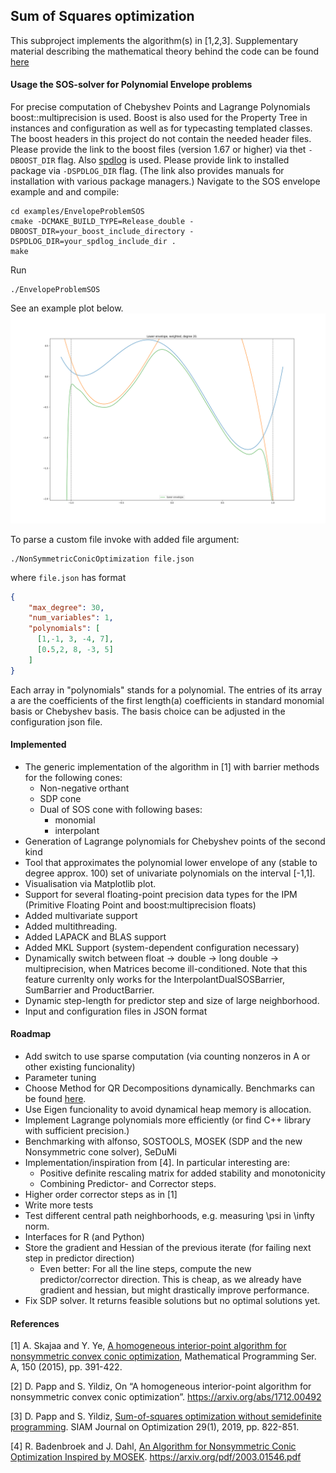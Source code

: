 ## Sum of Squares optimization

This subproject implements the algorithm(s) in [1,2,3].
Supplementary material describing the mathematical theory behind the code can be found [here](http://personal.lse.ac.uk/natura/gsoc2020/supplementary.pdf)

#### Usage the SOS-solver for Polynomial Envelope problems

For precise computation of Chebyshev Points and Lagrange Polynomials boost::multiprecision is used. Boost is also
used for the Property Tree in instances and configuration as well as for typecasting templated classes. The boost headers in this project do not contain the needed header files. Please provide the link to the boost files (version 1.67 or higher) via thet `-DBOOST_DIR` flag. Also [spdlog](https://github.com/gabime/spdlog) is used. Please provide link to installed package via `-DSPDLOG_DIR` flag. (The link also provides manuals for installation with various package managers.)
Navigate to the SOS envelope example and and compile:

```
cd examples/EnvelopeProblemSOS
cmake -DCMAKE_BUILD_TYPE=Release_double -DBOOST_DIR=your_boost_include_directory -DSPDLOG_DIR=your_spdlog_include_dir .
make
```

Run 

```
./EnvelopeProblemSOS
```

See an example plot below.
![image](plot_saved.png "Example envelope")

To parse a custom file invoke with added file argument:

```
./NonSymmetricConicOptimization file.json
```

where `file.json` has format

``` json
{
    "max_degree": 30,
    "num_variables": 1,
    "polynomials": [
      [1,-1, 3, -4, 7],
      [0.5,2, 8, -3, 5]
    ]
}

```

Each array in "polynomials" stands for a polynomial. The entries of its array a are the coefficients of the first length(a) coefficients in standard monomial basis or Chebyshev basis. The basis choice can be adjusted in the configuration json file.


#### Implemented

* The generic implementation of the algorithm in [1] with barrier methods for the following cones:
    * Non-negative orthant
    * SDP cone
    * Dual of SOS cone with following bases:
        * monomial
        * interpolant   
* Generation of Lagrange polynomials for Chebyshev points of the second kind
* Tool that approximates the polynomial lower envelope of any (stable to degree approx. 100) set of univariate polynomials 
on the interval [-1,1].
* Visualisation via Matplotlib plot.
* Support for several floating-point precision data types for the IPM 
(Primitive Floating Point and boost:multiprecision floats)
* Added multivariate support
* Added multithreading.
* Added LAPACK and BLAS support
* Added MKL Support (system-dependent configuration necessary)
* Dynamically switch between float -> double -> long double -> multiprecision, when Matrices become ill-conditioned.
    Note that this feature currenlty only works for the InterpolantDualSOSBarrier, SumBarrier and ProductBarrier.
* Dynamic step-length for predictor step and size of large neighborhood.
* Input and configuration files in JSON format

#### Roadmap 

* Add switch to use sparse computation (via counting nonzeros in A or other existing funcionality)
* Parameter tuning
* Choose Method for QR Decompositions dynamically. Benchmarks can be found [here](https://eigen.tuxfamily.org/dox/group__DenseDecompositionBenchmark.html).
* Use Eigen funcionality to avoid dynamical heap memory is allocation.
* Implement Lagrange polynomials more efficiently (or find C++ library with sufficient precision.)
* Benchmarking with alfonso, SOSTOOLS, MOSEK (SDP and the new Nonsymmetric cone solver), SeDuMi 
* Implementation/inspiration from  [4]. In particular interesting are:
    * Positive definite rescaling matrix for added stability and monotonicity 
    * Combining Predictor- and Corrector steps.
* Higher order corrector steps as in [1]
* Write more tests
* Test different central path neighborhoods, e.g. measuring \psi in \infty norm. 
* Interfaces for R (and Python)
* Store the gradient and Hessian of the previous iterate (for failing next step in predictor direction)
    * Even better: For all the line steps, compute the new predictor/corrector direction. This is cheap, 
    as we already have gradient and hessian, but might drastically improve performance.
* Fix SDP solver. It returns feasible solutions but no optimal solutions yet.


#### References

[1] A. Skajaa and Y. Ye, [A homogeneous interior-point algorithm for nonsymmetric convex conic optimization](https://web.stanford.edu/~yyye/nonsymmhsdimp.pdf), Mathematical Programming Ser. A, 150 (2015), pp. 391-422. 

[2] D. Papp and S. Yildiz, On “A homogeneous interior-point algorithm for nonsymmetric convex conic optimization”. https://arxiv.org/abs/1712.00492

[3] D. Papp and S. Yildiz, [Sum-of-squares optimization without semidefinite programming](https://arxiv.org/abs/1712.01792). SIAM Journal on Optimization 29(1), 2019, pp. 822-851. 

[4] R. Badenbroek and J. Dahl, [An Algorithm for Nonsymmetric Conic Optimization Inspired by MOSEK](https://arxiv.org/pdf/2003.01546.pdf). https://arxiv.org/pdf/2003.01546.pdf 



